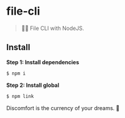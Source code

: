 # file-cli

> 📁🌱 File CLI with NodeJS.

## Install

**Step 1: Install dependencies**

```js
$ npm i
```

**Step 2: Install global**

```js
$ npm link
```


<!-- INSPIRATIONAL_QUOTE_START -->
Discomfort is the currency of your dreams.
👻
<!-- INSPIRATIONAL_QUOTE_END -->
